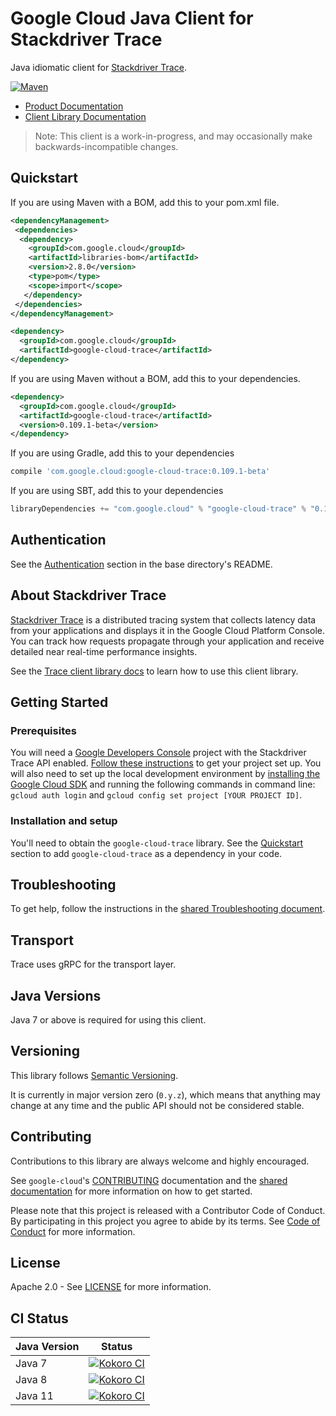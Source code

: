 # Google Cloud Java Client for Stackdriver Trace

Java idiomatic client for [Stackdriver Trace][stackdriver-trace].

[![Maven](https://img.shields.io/maven-central/v/com.google.cloud/google-cloud-trace.svg)](https://img.shields.io/maven-central/v/com.google.cloud/google-cloud-trace.svg)

- [Product Documentation][trace-product-docs]
- [Client Library Documentation][trace-client-lib-docs]

> Note: This client is a work-in-progress, and may occasionally
> make backwards-incompatible changes.

## Quickstart
If you are using Maven with a BOM, add this to your pom.xml file.
```xml
<dependencyManagement>
 <dependencies>
  <dependency>
    <groupId>com.google.cloud</groupId>
    <artifactId>libraries-bom</artifactId>
    <version>2.8.0</version>
    <type>pom</type>
    <scope>import</scope>
   </dependency>
 </dependencies>
</dependencyManagement>

<dependency>
  <groupId>com.google.cloud</groupId>
  <artifactId>google-cloud-trace</artifactId>
</dependency>
```
[//]: # ({x-version-update-start:google-cloud-trace:released})
If you are using Maven without a BOM, add this to your dependencies.
```xml
<dependency>
  <groupId>com.google.cloud</groupId>
  <artifactId>google-cloud-trace</artifactId>
  <version>0.109.1-beta</version>
</dependency>
```
If you are using Gradle, add this to your dependencies
```Groovy
compile 'com.google.cloud:google-cloud-trace:0.109.1-beta'
```
If you are using SBT, add this to your dependencies
```Scala
libraryDependencies += "com.google.cloud" % "google-cloud-trace" % "0.109.1-beta"
```
[//]: # ({x-version-update-end})

## Authentication

See the [Authentication](https://github.com/googleapis/google-cloud-java#authentication) section in the base directory's README.

## About Stackdriver Trace

[Stackdriver Trace][stackdriver-trace] is a distributed tracing system that collects latency data from your applications and displays it in the Google Cloud Platform Console. You can track how requests propagate through your application and receive detailed near real-time performance insights.

See the [Trace client library docs][trace-client-lib-docs] to learn how to use this client library.

## Getting Started

### Prerequisites

You will need a [Google Developers Console](https://console.developers.google.com/) project with the Stackdriver Trace API enabled. [Follow these instructions](https://cloud.google.com/resource-manager/docs/creating-managing-projects) to get your project set up. You will also need to set up the local development environment by [installing the Google Cloud SDK](https://cloud.google.com/sdk/) and running the following commands in command line: `gcloud auth login` and `gcloud config set project [YOUR PROJECT ID]`.

### Installation and setup

You'll need to obtain the `google-cloud-trace` library.  See the [Quickstart](#quickstart) section to add `google-cloud-trace` as a dependency in your code.

## Troubleshooting

To get help, follow the instructions in the [shared Troubleshooting document](https://github.com/googleapis/google-cloud-common/blob/master/troubleshooting/readme.md#troubleshooting).

## Transport

Trace uses gRPC for the transport layer.

## Java Versions

Java 7 or above is required for using this client.

## Versioning

This library follows [Semantic Versioning](http://semver.org/).

It is currently in major version zero (``0.y.z``), which means that anything may change at any time and the public API should not be considered stable.

## Contributing

Contributions to this library are always welcome and highly encouraged.

See `google-cloud`'s [CONTRIBUTING] documentation and the [shared documentation](https://github.com/googleapis/google-cloud-common/blob/master/contributing/readme.md#how-to-contribute-to-gcloud) for more information on how to get started.

Please note that this project is released with a Contributor Code of Conduct. By participating in this project you agree to abide by its terms. See [Code of Conduct][code-of-conduct] for more information.

## License

Apache 2.0 - See [LICENSE] for more information.

## CI Status

Java Version | Status
------------ | ------
Java 7 | [![Kokoro CI](https://storage.googleapis.com/cloud-devrel-public/java/badges/java-trace/java7.svg)](https://storage.googleapis.com/cloud-devrel-public/java/badges/java-trace/java7.html)
Java 8 | [![Kokoro CI](https://storage.googleapis.com/cloud-devrel-public/java/badges/java-trace/java8.svg)](https://storage.googleapis.com/cloud-devrel-public/java/badges/java-trace/java8.html)
Java 11 | [![Kokoro CI](https://storage.googleapis.com/cloud-devrel-public/java/badges/java-trace/java11.svg)](https://storage.googleapis.com/cloud-devrel-public/java/badges/java-trace/java11.html)


[CONTRIBUTING]:https://github.com/googleapis/google-cloud-java/blob/master/CONTRIBUTING.md
[code-of-conduct]:https://github.com/googleapis/google-cloud-java/blob/master/CODE_OF_CONDUCT.md#contributor-code-of-conduct
[LICENSE]: https://github.com/googleapis/google-cloud-java/blob/master/LICENSE
[cloud-platform]: https://cloud.google.com/
[stackdriver-trace]: https://cloud.google.com/trace/
[trace-product-docs]: https://cloud.google.com/trace/docs/
[trace-client-lib-docs]: https://googleapis.dev/java/google-cloud-clients/latest/index.html?com/google/cloud/trace/v1/package-summary.html
